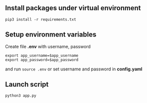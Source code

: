 ## Install packages under virtual environment
```
pip3 install -r requirements.txt
```

## Setup environment variables
Create file **.env** with username, password
```
export app_username=$app_username
export app_password=$app_password
```
and run `source .env`
or set username and password in **config.yaml**

## Launch script
```
python3 app.py
```
